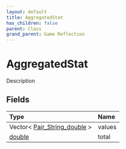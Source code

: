 ```yaml
---
layout: default
title: AggregatedStat
has_children: false
parent: Class
grand_parent: Game Reflection
---
```

# AggregatedStat
Description 

## Fields

| Type | Name |
|:----------|:--------------|
| Vector< [Pair_String_double](/riftbreaker-wiki/docs/game-reflection/classes/pair__string_double/) > | values |
| [double](/riftbreaker-wiki/docs/game-reflection/components/double/) | total |

